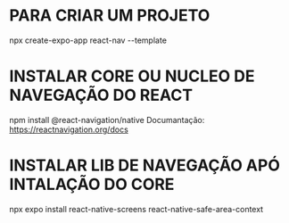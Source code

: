 # PARA CRIAR UM PROJETO
npx create-expo-app react-nav --template

# INSTALAR CORE OU NUCLEO DE NAVEGAÇÃO DO REACT
npm install @react-navigation/native
Documantação: https://reactnavigation.org/docs

# INSTALAR LIB DE NAVEGAÇÃO APÓ INTALAÇÃO DO CORE
npx expo install react-native-screens react-native-safe-area-context